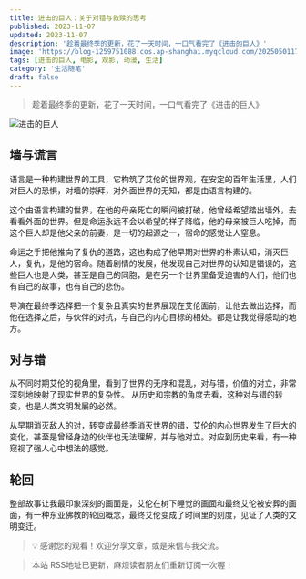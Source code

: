 ```yaml
---
title: 进击的巨人：关于对错与救赎的思考
published: 2023-11-07
updated: 2023-11-07
description: '趁着最终季的更新，花了一天时间，一口气看完了《进击的巨人》'
image: 'https://blog-1259751088.cos.ap-shanghai.myqcloud.com/20250501174100810.png?imageSlim'
tags: [进击的巨人, 电影, 观影, 动漫, 生活]
category: '生活随笔'
draft: false
---
```


> 趁着最终季的更新，花了一天时间，一口气看完了《进击的巨人》

![进击的巨人](https://blog-1259751088.cos.ap-shanghai.myqcloud.com/uPic/f1beTf.jpg)

## 墙与谎言

语言是一种构建世界的工具，它构筑了艾伦的世界观，在安定的百年生活里，人们对巨人的恐惧，对墙的崇拜，对外面世界的无知，都是由语言构建的。

这个由语言构建的世界，在他的母亲死亡的瞬间被打破，他曾经希望踏出墙外，去看看外面的世界。但是命运永远不会以希望的样子降临，他的母亲被巨人吃掉，而这个巨人却是他父亲的前妻，是一切的起源之一，宿命的感觉让人窒息。

命运之手把他推向了复仇的道路，这也构成了他早期对世界的朴素认知，消灭巨人，复仇，是他的宿命。随着剧情的发展，他发现自己对世界的认知是错误的，这些巨人也是人类，甚至是自己的同胞，是在另一个世界里备受迫害的人们，他们也有自己的故事，也有自己的悲伤。

导演在最终季选择把一个复杂且真实的世界展现在艾伦面前，让他去做出选择，而他在选择之后，与伙伴的对抗，与自己的内心目标的相处。都是让我觉得感动的地方。

## 对与错

从不同时期艾伦的视角里，看到了世界的无序和混乱，对与错，价值的对立，非常深刻地映射了现实世界的复杂性。 从历史和宗教的角度去看，这种对与错的转变，也是人类文明发展的必然。

从早期消灭敌人的对，转变成最终季消灭世界的错，艾伦的内心世界发生了巨大的变化，甚至是曾经身边的伙伴也无法理解，并与他对立。对应到历史来看，有一种窥视了强人心中想法的感觉。

## 轮回

整部故事让我最印象深刻的画面是，艾伦在树下睡觉的画面和最终艾伦被安葬的画面，有一种东亚佛教的轮回概念，最终艾伦变成了时间里的刻度，见证了人类的文明变迁。

> 💡 感谢您的观看！欢迎分享文章，或是来信与我交流。

> 本站 RSS地址已更新，麻烦读者朋友们重新订阅一次喔！